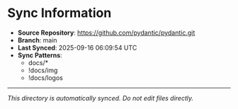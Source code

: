# Sync Information

- **Source Repository**: https://github.com/pydantic/pydantic.git
- **Branch**: main
- **Last Synced**: 2025-09-16 06:09:54 UTC
- **Sync Patterns**:
  - docs/*
  - !docs/img
  - !docs/logos

---
*This directory is automatically synced. Do not edit files directly.*

